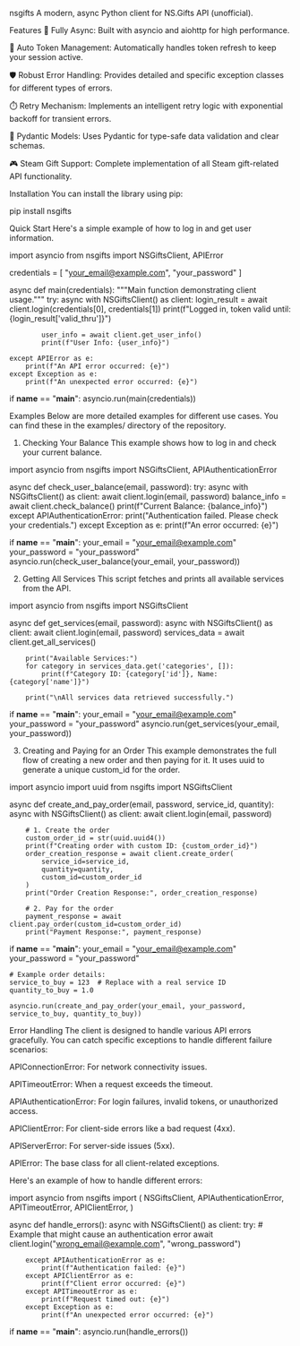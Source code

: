 nsgifts
A modern, async Python client for NS.Gifts API (unofficial).

Features
🚀 Fully Async: Built with asyncio and aiohttp for high performance.

🔄 Auto Token Management: Automatically handles token refresh to keep your session active.

🛡️ Robust Error Handling: Provides detailed and specific exception classes for different types of errors.

⏱️ Retry Mechanism: Implements an intelligent retry logic with exponential backoff for transient errors.

🧩 Pydantic Models: Uses Pydantic for type-safe data validation and clear schemas.

🎮 Steam Gift Support: Complete implementation of all Steam gift-related API functionality.

Installation
You can install the library using pip:

pip install nsgifts

Quick Start
Here's a simple example of how to log in and get user information.

import asyncio
from nsgifts import NSGiftsClient, APIError

credentials = [
    "your_email@example.com",
    "your_password"
]

async def main(credentials):
    """Main function demonstrating client usage."""
    try:
        async with NSGiftsClient() as client:
            login_result = await client.login(credentials[0], credentials[1])
            print(f"Logged in, token valid until: {login_result['valid_thru']}")
            
            user_info = await client.get_user_info()
            print(f"User Info: {user_info}")

    except APIError as e:
        print(f"An API error occurred: {e}")
    except Exception as e:
        print(f"An unexpected error occurred: {e}")

if __name__ == "__main__":
    asyncio.run(main(credentials))

Examples
Below are more detailed examples for different use cases. You can find these in the examples/ directory of the repository.

1. Checking Your Balance
This example shows how to log in and check your current balance.

import asyncio
from nsgifts import NSGiftsClient, APIAuthenticationError

async def check_user_balance(email, password):
    try:
        async with NSGiftsClient() as client:
            await client.login(email, password)
            balance_info = await client.check_balance()
            print(f"Current Balance: {balance_info}")
    except APIAuthenticationError:
        print("Authentication failed. Please check your credentials.")
    except Exception as e:
        print(f"An error occurred: {e}")

if __name__ == "__main__":
    your_email = "your_email@example.com"
    your_password = "your_password"
    asyncio.run(check_user_balance(your_email, your_password))

2. Getting All Services
This script fetches and prints all available services from the API.

import asyncio
from nsgifts import NSGiftsClient

async def get_services(email, password):
    async with NSGiftsClient() as client:
        await client.login(email, password)
        services_data = await client.get_all_services()
        
        print("Available Services:")
        for category in services_data.get('categories', []):
            print(f"Category ID: {category['id']}, Name: {category['name']}")
        
        print("\nAll services data retrieved successfully.")

if __name__ == "__main__":
    your_email = "your_email@example.com"
    your_password = "your_password"
    asyncio.run(get_services(your_email, your_password))

3. Creating and Paying for an Order
This example demonstrates the full flow of creating a new order and then paying for it. It uses uuid to generate a unique custom_id for the order.

import asyncio
import uuid
from nsgifts import NSGiftsClient

async def create_and_pay_order(email, password, service_id, quantity):
    async with NSGiftsClient() as client:
        await client.login(email, password)

        # 1. Create the order
        custom_order_id = str(uuid.uuid4())
        print(f"Creating order with custom ID: {custom_order_id}")
        order_creation_response = await client.create_order(
            service_id=service_id,
            quantity=quantity,
            custom_id=custom_order_id
        )
        print("Order Creation Response:", order_creation_response)

        # 2. Pay for the order
        payment_response = await client.pay_order(custom_id=custom_order_id)
        print("Payment Response:", payment_response)

if __name__ == "__main__":
    your_email = "your_email@example.com"
    your_password = "your_password"
    
    # Example order details:
    service_to_buy = 123  # Replace with a real service ID
    quantity_to_buy = 1.0
    
    asyncio.run(create_and_pay_order(your_email, your_password, service_to_buy, quantity_to_buy))

Error Handling
The client is designed to handle various API errors gracefully. You can catch specific exceptions to handle different failure scenarios:

APIConnectionError: For network connectivity issues.

APITimeoutError: When a request exceeds the timeout.

APIAuthenticationError: For login failures, invalid tokens, or unauthorized access.

APIClientError: For client-side errors like a bad request (4xx).

APIServerError: For server-side issues (5xx).

APIError: The base class for all client-related exceptions.

Here's an example of how to handle different errors:

import asyncio
from nsgifts import (
    NSGiftsClient,
    APIAuthenticationError,
    APITimeoutError,
    APIClientError,
)

async def handle_errors():
    async with NSGiftsClient() as client:
        try:
            # Example that might cause an authentication error
            await client.login("wrong_email@example.com", "wrong_password")
            
        except APIAuthenticationError as e:
            print(f"Authentication failed: {e}")
        except APIClientError as e:
            print(f"Client error occurred: {e}")
        except APITimeoutError as e:
            print(f"Request timed out: {e}")
        except Exception as e:
            print(f"An unexpected error occurred: {e}")

if __name__ == "__main__":
    asyncio.run(handle_errors())
